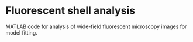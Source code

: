 # Fluorescent shell analysis
MATLAB code for analysis of wide-field fluorescent microscopy images for model fitting.
